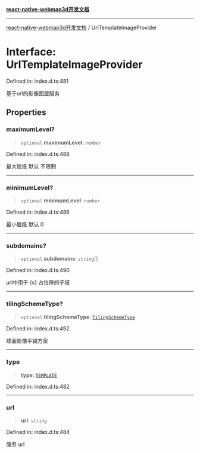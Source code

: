 [**react-native-webmap3d开发文档**](../README.md)

***

[react-native-webmap3d开发文档](../globals.md) / UrlTemplateImageProvider

# Interface: UrlTemplateImageProvider

Defined in: index.d.ts:481

基于url的影像图层服务

## Properties

### maximumLevel?

> `optional` **maximumLevel**: `number`

Defined in: index.d.ts:488

最大层级 默认 不限制

***

### minimumLevel?

> `optional` **minimumLevel**: `number`

Defined in: index.d.ts:486

最小层级 默认 0

***

### subdomains?

> `optional` **subdomains**: `string`[]

Defined in: index.d.ts:490

url中用于 {s} 占位符的子域

***

### tilingSchemeType?

> `optional` **tilingSchemeType**: [`TilingSchemeType`](../enumerations/TilingSchemeType.md)

Defined in: index.d.ts:492

球面影像平铺方案

***

### type

> **type**: [`TEMPLATE`](../enumerations/ProviderType.md#template)

Defined in: index.d.ts:482

***

### url

> **url**: `string`

Defined in: index.d.ts:484

服务 url
